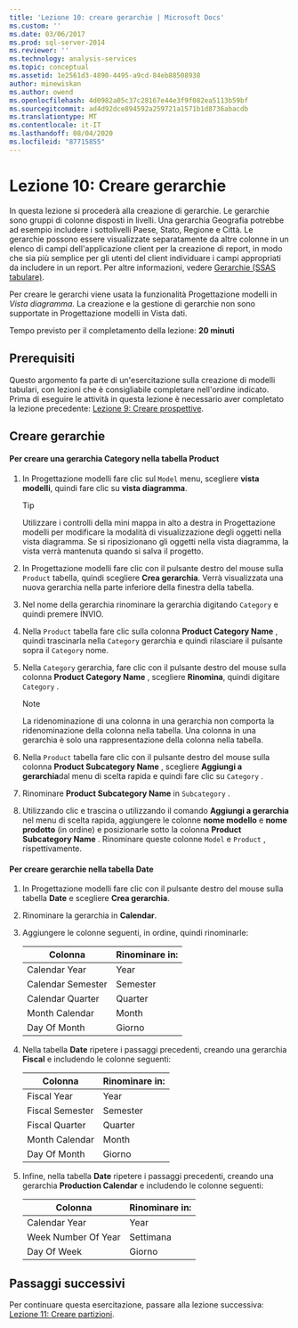 ```yaml
---
title: 'Lezione 10: creare gerarchie | Microsoft Docs'
ms.custom: ''
ms.date: 03/06/2017
ms.prod: sql-server-2014
ms.reviewer: ''
ms.technology: analysis-services
ms.topic: conceptual
ms.assetid: 1e2561d3-4890-4495-a9cd-84eb88508938
author: minewiskan
ms.author: owend
ms.openlocfilehash: 4d0982a05c37c28167e44e3f9f082ea5113b59bf
ms.sourcegitcommit: ad4d92dce894592a259721a1571b1d8736abacdb
ms.translationtype: MT
ms.contentlocale: it-IT
ms.lasthandoff: 08/04/2020
ms.locfileid: "87715855"
---
```

# <a name="lesson-10-create-hierarchies"></a>Lezione 10: Creare gerarchie
  In questa lezione si procederà alla creazione di gerarchie. Le gerarchie sono gruppi di colonne disposti in livelli. Una gerarchia Geografia potrebbe ad esempio includere i sottolivelli Paese, Stato, Regione e Città. Le gerarchie possono essere visualizzate separatamente da altre colonne in un elenco di campi dell'applicazione client per la creazione di report, in modo che sia più semplice per gli utenti del client individuare i campi appropriati da includere in un report. Per altre informazioni, vedere [Gerarchie &#40;SSAS tabulare&#41;](tabular-models/hierarchies-ssas-tabular.md).  
  
 Per creare le gerarchi viene usata la funzionalità Progettazione modelli in *Vista diagramma*. La creazione e la gestione di gerarchie non sono supportate in Progettazione modelli in Vista dati.  
  
 Tempo previsto per il completamento della lezione: **20 minuti**  
  
## <a name="prerequisites"></a>Prerequisiti  
 Questo argomento fa parte di un'esercitazione sulla creazione di modelli tabulari, con lezioni che è consigliabile completare nell'ordine indicato. Prima di eseguire le attività in questa lezione è necessario aver completato la lezione precedente: [Lezione 9: Creare prospettive](lesson-8-create-perspectives.md).  
  
## <a name="create-hierarchies"></a>Creare gerarchie  
  
#### <a name="to-create-a-category-hierarchy-in-the-product-table"></a>Per creare una gerarchia Category nella tabella Product  
  
1.  In Progettazione modelli fare clic sul `Model` menu, scegliere **vista modelli**, quindi fare clic su **vista diagramma**.  
  
    > [!TIP]  
    >  Utilizzare i controlli della mini mappa in alto a destra in Progettazione modelli per modificare la modalità di visualizzazione degli oggetti nella vista diagramma. Se si riposizionano gli oggetti nella vista diagramma, la vista verrà mantenuta quando si salva il progetto.  
  
2.  In Progettazione modelli fare clic con il pulsante destro del mouse sulla `Product` tabella, quindi scegliere **Crea gerarchia**. Verrà visualizzata una nuova gerarchia nella parte inferiore della finestra della tabella.  
  
3.  Nel nome della gerarchia rinominare la gerarchia digitando `Category` e quindi premere INVIO.  
  
4.  Nella `Product` tabella fare clic sulla colonna **Product Category Name** , quindi trascinarla nella `Category` gerarchia e quindi rilasciare il pulsante sopra il `Category` nome.  
  
5.  Nella `Category` gerarchia, fare clic con il pulsante destro del mouse sulla colonna **Product Category Name** , scegliere **Rinomina**, quindi digitare `Category` .  
  
    > [!NOTE]  
    >  La ridenominazione di una colonna in una gerarchia non comporta la ridenominazione della colonna nella tabella. Una colonna in una gerarchia è solo una rappresentazione della colonna nella tabella.  
  
6.  Nella `Product` tabella fare clic con il pulsante destro del mouse sulla colonna **Product Subcategory Name** , scegliere **Aggiungi a gerarchia**dal menu di scelta rapida e quindi fare clic su `Category` .  
  
7.  Rinominare **Product Subcategory Name** in `Subcategory` .  
  
8.  Utilizzando clic e trascina o utilizzando il comando **Aggiungi a gerarchia** nel menu di scelta rapida, aggiungere le colonne **nome modello** e **nome prodotto** (in ordine) e posizionarle sotto la colonna **Product Subcategory Name** . Rinominare queste colonne `Model` e `Product` , rispettivamente.  
  
#### <a name="to-create-hierarchies-in-the-date-table"></a>Per creare gerarchie nella tabella Date  
  
1.  In Progettazione modelli fare clic con il pulsante destro del mouse sulla tabella **Date** e scegliere **Crea gerarchia**.  
  
2.  Rinominare la gerarchia in **Calendar**.  
  
3.  Aggiungere le colonne seguenti, in ordine, quindi rinominarle:  
  
    |Colonna|Rinominare in:|  
    |------------|----------------|  
    |Calendar Year|Year|  
    |Calendar Semester|Semester|  
    |Calendar Quarter|Quarter|  
    |Month Calendar|Month|  
    |Day Of Month|Giorno|  
  
4.  Nella tabella **Date** ripetere i passaggi precedenti, creando una gerarchia **Fiscal** e includendo le colonne seguenti:  
  
    |Colonna|Rinominare in:|  
    |------------|----------------|  
    |Fiscal Year|Year|  
    |Fiscal Semester|Semester|  
    |Fiscal Quarter|Quarter|  
    |Month Calendar|Month|  
    |Day Of Month|Giorno|  
  
5.  Infine, nella tabella **Date** ripetere i passaggi precedenti, creando una gerarchia **Production Calendar** e includendo le colonne seguenti:  
  
    |Colonna|Rinominare in:|  
    |------------|----------------|  
    |Calendar Year|Year|  
    |Week Number Of Year|Settimana|  
    |Day Of Week|Giorno|  
  
## <a name="next-steps"></a>Passaggi successivi  
 Per continuare questa esercitazione, passare alla lezione successiva: [Lezione 11: Creare partizioni](lesson-10-create-partitions.md).  
  
  
